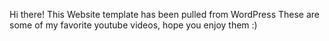 Hi there! This Website template has been pulled from WordPress
These are some of my favorite youtube videos, hope you enjoy them :)